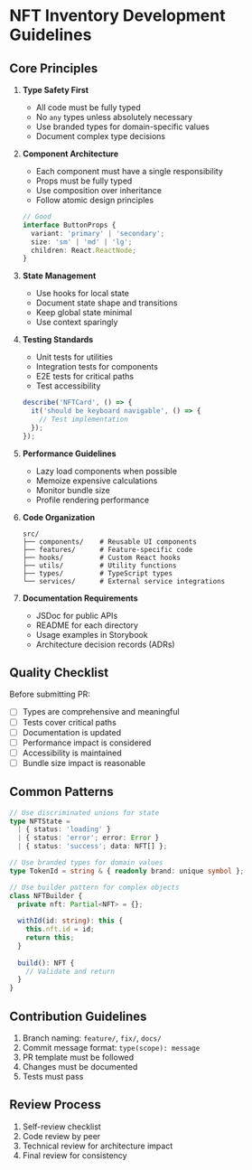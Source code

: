 # NFT Inventory Development Guidelines

## Core Principles

1. **Type Safety First**
   - All code must be fully typed
   - No `any` types unless absolutely necessary
   - Use branded types for domain-specific values
   - Document complex type decisions

2. **Component Architecture**
   - Each component must have a single responsibility
   - Props must be fully typed
   - Use composition over inheritance
   - Follow atomic design principles
   ```typescript
   // Good
   interface ButtonProps {
     variant: 'primary' | 'secondary';
     size: 'sm' | 'md' | 'lg';
     children: React.ReactNode;
   }
   ```

3. **State Management**
   - Use hooks for local state
   - Document state shape and transitions
   - Keep global state minimal
   - Use context sparingly

4. **Testing Standards**
   - Unit tests for utilities
   - Integration tests for components
   - E2E tests for critical paths
   - Test accessibility
   ```typescript
   describe('NFTCard', () => {
     it('should be keyboard navigable', () => {
       // Test implementation
     });
   });
   ```

5. **Performance Guidelines**
   - Lazy load components when possible
   - Memoize expensive calculations
   - Monitor bundle size
   - Profile rendering performance

6. **Code Organization**
   ```
   src/
   ├── components/    # Reusable UI components
   ├── features/      # Feature-specific code
   ├── hooks/         # Custom React hooks
   ├── utils/         # Utility functions
   ├── types/         # TypeScript types
   └── services/      # External service integrations
   ```

7. **Documentation Requirements**
   - JSDoc for public APIs
   - README for each directory
   - Usage examples in Storybook
   - Architecture decision records (ADRs)

## Quality Checklist

Before submitting PR:
- [ ] Types are comprehensive and meaningful
- [ ] Tests cover critical paths
- [ ] Documentation is updated
- [ ] Performance impact is considered
- [ ] Accessibility is maintained
- [ ] Bundle size impact is reasonable

## Common Patterns

```typescript
// Use discriminated unions for state
type NFTState = 
  | { status: 'loading' }
  | { status: 'error'; error: Error }
  | { status: 'success'; data: NFT[] };

// Use branded types for domain values
type TokenId = string & { readonly brand: unique symbol };

// Use builder pattern for complex objects
class NFTBuilder {
  private nft: Partial<NFT> = {};
  
  withId(id: string): this {
    this.nft.id = id;
    return this;
  }
  
  build(): NFT {
    // Validate and return
  }
}
```

## Contribution Guidelines

1. Branch naming: `feature/`, `fix/`, `docs/`
2. Commit message format: `type(scope): message`
3. PR template must be followed
4. Changes must be documented
5. Tests must pass

## Review Process

1. Self-review checklist
2. Code review by peer
3. Technical review for architecture impact
4. Final review for consistency
